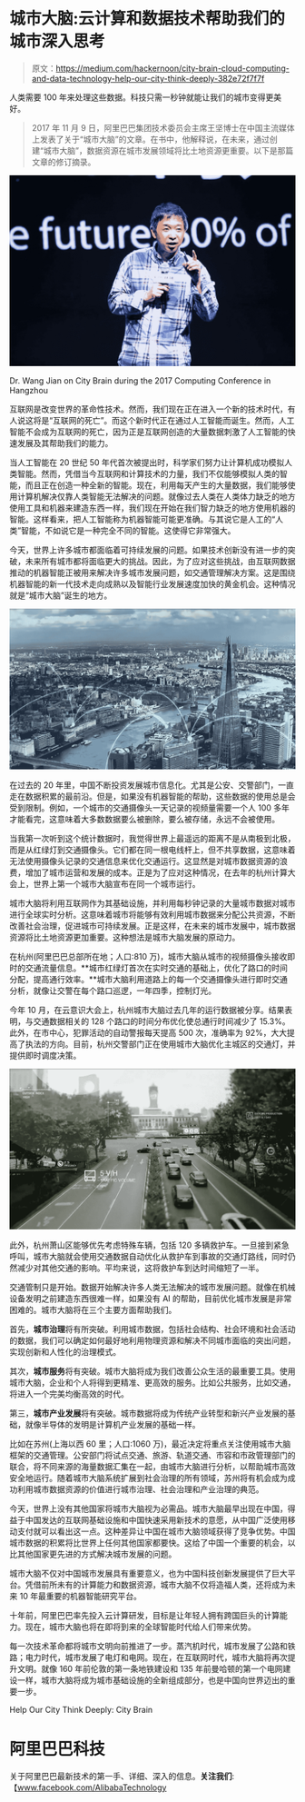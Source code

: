 # 城市大脑:云计算和数据技术帮助我们的城市深入思考

> 原文：<https://medium.com/hackernoon/city-brain-cloud-computing-and-data-technology-help-our-city-think-deeply-382e72f7f7f>

人类需要 100 年来处理这些数据。科技只需一秒钟就能让我们的城市变得更美好。

> 2017 年 11 月 9 日，阿里巴巴集团技术委员会主席王坚博士在中国主流媒体上发表了关于“城市大脑”的文章。在书中，他解释说，在未来，通过创建“城市大脑”，数据资源在城市发展领域将比土地资源更重要。以下是那篇文章的修订摘录。

![](img/bc437bb978b43434f6864685424b874c.png)

Dr. Wang Jian on City Brain during the 2017 Computing Conference in Hangzhou

互联网是改变世界的革命性技术。然而，我们现在正在进入一个新的技术时代，有人说这将是“互联网的死亡”。而这个新时代正在通过人工智能而诞生。然而，人工智能不会成为互联网的死亡，因为正是互联网创造的大量数据刺激了人工智能的快速发展及其帮助我们的能力。

当人工智能在 20 世纪 50 年代首次被提出时，科学家们努力让计算机成功模拟人类智能。然而，凭借当今互联网和计算技术的力量，我们不仅能够模拟人类的智能，而且正在创造一种全新的智能。现在，利用每天产生的大量数据，我们能够使用计算机解决仅靠人类智能无法解决的问题。就像过去人类在人类体力缺乏的地方使用工具和机器来建造东西一样，我们现在开始在我们智力缺乏的地方使用机器的智能。这样看来，把人工智能称为机器智能可能更准确。与其说它是人工的“人类”智能，不如说它是一种完全不同的智能。这使得它非常强大。

今天，世界上许多城市都面临着可持续发展的问题。如果技术创新没有进一步的突破，未来所有城市都将面临更大的挑战。因此，为了应对这些挑战，由互联网数据推动的机器智能正被用来解决许多城市发展问题，如交通管理解决方案。这是围绕机器智能的新一代技术走向成熟以及智能行业发展速度加快的黄金机会。这种情况就是“城市大脑”诞生的地方。

![](img/892ab49cdea2a668fbbef42e8763420f.png)

在过去的 20 年里，中国不断投资发展城市信息化。尤其是公安、交警部门，一直走在数据积累的最前沿。但是，如果没有机器智能的帮助，这些数据的使用总是会受到限制。例如，一个城市的交通摄像头一天记录的视频量需要一个人 100 多年才能看完，这意味着大多数数据要么被删除，要么被存储，永远不会被使用。

当我第一次听到这个统计数据时，我觉得世界上最遥远的距离不是从南极到北极，而是从红绿灯到交通摄像头。它们都在同一根电线杆上，但不共享数据，这意味着无法使用摄像头记录的交通信息来优化交通运行。这显然是对城市数据资源的浪费，增加了城市运营和发展的成本。正是为了应对这种情况，在去年的杭州计算大会上，世界上第一个城市大脑宣布在同一个城市运行。

城市大脑将利用互联网作为其基础设施，并利用每秒钟记录的大量城市数据对城市进行全球实时分析。这意味着城市将能够有效利用城市数据来分配公共资源，不断改善社会治理，促进城市可持续发展。正是这样，在未来的城市发展中，城市数据资源将比土地资源更加重要。这种想法是城市大脑发展的原动力。

在杭州(阿里巴巴总部所在地；人口:810 万)，城市大脑从城市的视频摄像头接收即时的交通流量信息。**城市红绿灯首次在实时交通的基础上，优化了路口的时间分配，提高通行效率。**城市大脑利用道路上的每一个交通摄像头进行即时交通分析，就像让交警在每个路口巡逻，一年四季，控制灯光。

今年 10 月，在云意识大会上，杭州城市大脑过去几年的运行数据被分享。结果表明，与交通数据相关的 128 个路口的时间分布优化使总通行时间减少了 15.3%。此外，在市中心，犯罪活动的自动警报每天提高 500 次，准确率为 92%，大大提高了执法的方向。目前，杭州交警部门正在使用城市大脑优化主城区的交通灯，并提供即时调度决策。

![](img/60b7654b8c25e6434b47160557cb6541.png)

此外，杭州萧山区能够优先考虑特殊车辆，包括 120 多辆救护车。一旦接到紧急呼叫，城市大脑就会使用交通数据自动优化从救护车到事故的交通灯路线，同时仍然减少对其他交通的影响。平均来说，这将救护车到达时间缩短了一半。

交通管制只是开始。数据开始解决许多人类无法解决的城市发展问题。就像在机械设备发明之前建造东西很难一样，如果没有 AI 的帮助，目前优化城市发展是非常困难的。城市大脑将在三个主要方面帮助我们。

首先，**城市治理**将有所突破。利用城市数据，包括社会结构、社会环境和社会活动的数据，我们可以确定如何最好地利用物理资源和解决不同城市面临的突出问题，实现创新和人性化的治理模式。

其次，**城市服务**将有突破。城市大脑将成为我们改善公众生活的最重要工具。使用城市大脑，企业和个人将得到更精准、更高效的服务。比如公共服务，比如交通，将进入一个完美均衡高效的时代。

第三，**城市产业发展**将有突破。城市数据将成为传统产业转型和新兴产业发展的基础，就像半导体的发明是计算机产业发展的基础一样。

比如在苏州(上海以西 60 里；人口:1060 万)，最近决定将重点关注使用城市大脑框架的交通管理。公安部门将试点交通、旅游、轨道交通、市容和市政管理部门的联合，将不同来源的海量数据汇集在一起，由城市大脑进行分析，以帮助城市高效安全地运行。随着城市大脑系统扩展到社会治理的所有领域，苏州将有机会成为成功利用城市数据资源的价值进行城市治理、社会治理和产业治理的典范。

今天，世界上没有其他国家将城市大脑视为必需品。城市大脑最早出现在中国，得益于中国发达的互联网基础设施和中国快速采用新技术的意愿，从中国广泛使用移动支付就可以看出这一点。这种差异让中国在城市大脑领域获得了竞争优势。中国城市数据的积累将比世界上任何其他国家都要快。这给了中国一个重要的机会，以比其他国家更先进的方式解决城市发展的问题。

城市大脑不仅对中国城市发展具有重要意义，也为中国科技创新发展提供了巨大平台。凭借前所未有的计算能力和数据资源，城市大脑不仅将造福人类，还将成为未来 10 年最重要的机器智能研究平台。

十年前，阿里巴巴率先投入云计算研发，目标是让年轻人拥有跨国巨头的计算能力。现在，城市大脑也将在即将到来的全球智能时代给人们带来优势。

每一次技术革命都将城市文明向前推进了一步。蒸汽机时代，城市发展了公路和铁路；电力时代，城市发展了电灯和电网。现在，在互联网时代，城市大脑将再次提升文明。就像 160 年前伦敦的第一条地铁建设和 135 年前曼哈顿的第一个电网建设一样，城市大脑将成为城市基础设施的全新组成部分，也是中国向世界迈出的重要一步。

Help Our City Think Deeply: City Brain

# 阿里巴巴科技

关于阿里巴巴最新技术的第一手、详细、深入的信息。**关注我们**:【www.facebook.com/AlibabaTechnology 